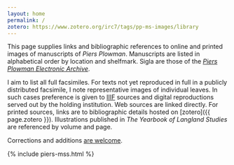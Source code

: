 ```yaml
---
layout: home
permalink: /
zotero: https://www.zotero.org/irc7/tags/pp-ms-images/library
---
```


This page supplies links and bibliographic references to online and printed images of manuscripts of *Piers Plowman*.
Manuscripts are listed in alphabetical order by location and shelfmark.
Sigla are those of the [*Piers Plowman Electronic Archive*](http://piers.chass.ncsu.edu/).

I aim to list all full facsimiles.
For texts not yet reproduced in full in a publicly distributed facsimile, I note representative images of individual leaves.
In such cases preference is given to [IIIF](https://iiif.io/) sources and digital reproductions served out by the holding institution.
Web sources are linked directly.
For printed sources, links are to bibliographic details hosted on [zotero]({{ page.zotero }}).
Illustrations published in *The Yearbook of Langland Studies* are referenced by volume and page.

Corrections and additions [are welcome](/piers-pictures/about).

{% include piers-mss.html %}
